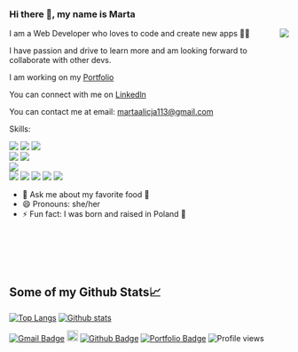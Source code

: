 ### Hi there 👋, my name is Marta 
<!-- ![](https://media.giphy.com/media/jAtdhWRyJxgyiurJTO/giphy.gif) -->
<img align="right" src="https://media.giphy.com/media/jAtdhWRyJxgyiurJTO/giphy.gif" >

I am a Web Developer who loves to code and create new apps 👩‍💻

I have passion and drive to learn more and am looking forward to collaborate with other devs.

I am working on my [Portfolio](https://portfolio-js.martakode.vercel.app/)  

You can connect with me on [Linkedln](https://www.linkedin.com/in/marta-janina-krawczyk/) 

You can contact me at email: <martaalicja113@gmail.com> 

Skills:

![](https://img.shields.io/badge/-JavaScript-darkslategray?color=193549&label=%20&logo=javascript&logoColor=e8e) 
![](https://img.shields.io/badge/-React-darkslategray?color=193549&label=%20&logo=React&logoColor=e8e) 
![](https://img.shields.io/badge/-Redux-ff69b4?color=193549&label=%20&logo=redux&logoColor=e8e)  
![](https://img.shields.io/badge/-Node.js-ff69b4?color=193549&label=%20&logo=node.js&logoColor=e8e) 
![](https://img.shields.io/badge/-Jest-ff69b4?color=193549&label=%20&logo=jest&logoColor=e8e)  
![](https://img.shields.io/badge/-Express.js-ff69b4?color=193549&label=%20&logo=express&logoColor=e8e)  
![](https://img.shields.io/badge/-SQLite-ff69b4?color=193549&label=%20&logo=SQLite&logoColor=e8e) 
![](https://img.shields.io/badge/-PostgresSQL-ff69b4?color=193549&label=%20&logo=postgresql&logoColor=e8e) 
![](https://img.shields.io/badge/-Python-ff69b4?color=193549&label=%20&logo=python&logoColor=e8e) 
![](https://img.shields.io/badge/-HTML5-ff69b4?color=193549&label=%20&logo=html5&logoColor=e8e) 
![](https://img.shields.io/badge/-CSS-ff69b4?color=193549&label=%20&logo=css-wizardry&logoColor=e8e)


- 💬 Ask me about my favorite food 🥟 
- 😄 Pronouns: she/her 
- ⚡ Fun fact: I was born and raised in Poland 🥟 
<br />
<br />
<br />
<br />

## Some of my Github Stats📈

[![Top Langs](https://github-readme-stats.vercel.app/api/top-langs/?username=MartaKode&layout=compact&theme=cobalt)](https://github.com/MartaKode/github-readme-stats)
[![Github stats](https://github-readme-stats.vercel.app/api?username=MartaKode&show_icons=true&include_all_commits=true&count_private=true&theme=cobalt)](https://github.com/MartaKode/github-readme-stats)


[![Gmail Badge](https://img.shields.io/badge/-martaalicja113@gmail.com-c14438?style=flat&logo=Gmail&logoColor=white&link=mailto:martaalicja113@gmail.com)](mailto:martaalicja113@gmail.com) 
[<img src='https://cdn.jsdelivr.net/npm/simple-icons@3.0.1/icons/linkedin.svg' alt='linkedin' height='20'>](https://www.linkedin.com/in/marta-janina-krawczyk/) 
[![Github Badge](https://img.shields.io/badge/-MartaKode-grey?style=flat&logo=github&logoColor=white&link=https://github.com/MartaKode/)](https://www.github.com/MartaKode/) [![Portfolio Badge](https://img.shields.io/badge/portfolio-web-blue?style=flat&link=martakode.vercel.app/)](https://martakode.vercel.app/)
![Profile views](https://gpvc.arturio.dev/MartaKode)


<!--
**MartaKode/MartaKode** is a ✨ _special_ ✨ repository because its `README.md` (this file) appears on your GitHub profile.

Here are some ideas to get you started:

- 🔭 I’m currently working on ...
- 🌱 I’m currently learning ...
- 👯 I’m looking to collaborate on ...
- 🤔 I’m looking for help with ...
- 💬 Ask me about ...
- 📫 How to reach me: ...
- 😄 Pronouns: ...
- ⚡ Fun fact: ...
-->






